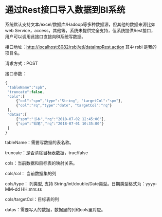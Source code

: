 # 通过Rest接口导入数据到BI系统

系统默认支持文本/excel/数据库/Hadoop等多种数据源，但其他的数据来源比如web Service，access，其他等，系统未提供完全支持，但系统提供Rest接口，用户可以调用此接口直接向BI系统写数据。

接口地址：[http://localhost:8082/rsbi/etl/dataImpRest.action](http://localhost:8082/rsbi/etl/dataImpRest.action) 其中 rsbi 是我的项目名。

请求方式：POST

接口参数：

```js
{
 "tableName":"spb",
 "truncate":false,
 "cols":[
     {"col":"spm","type":"String", "targetCol":"spm"},
     {"col":"rq","type":"date", "targetCol":"rq"}
 ],
 "datas":[
     {"spm":"书本","rq":"2018-07-02 12:45:00"},
     {"spm":"铅笔","rq":"2018-07-01 10:35:00"}
 ]
}
```

tableName：需要写数据的表名称。

truncate：是否清除目标表数据，true/false

cols：当前数据和目标表的映射关系。

cols/col： 当前数据集的列

cols/type： 列类型, 支持 String/int/double/Date类型。日期类型格式为：yyyy-MM-dd HH:mm:ss

cols/targetCol：目标表的列

datas：需要写入的数据，数据里的列和cols里对应。

